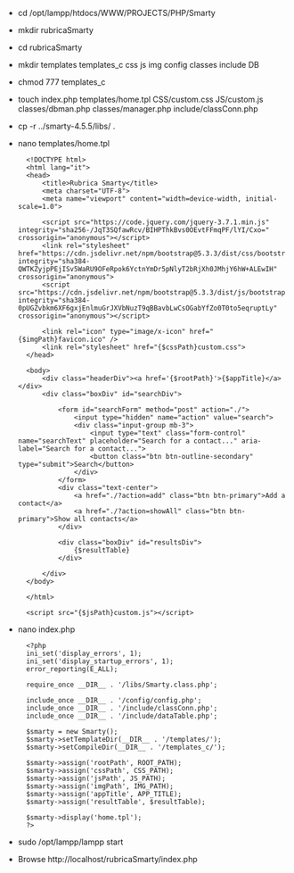 - cd /opt/lampp/htdocs/WWW/PROJECTS/PHP/Smarty
- mkdir rubricaSmarty
- cd rubricaSmarty

- mkdir templates templates_c css js img config classes include DB
- chmod 777 templates_c
- touch index.php templates/home.tpl CSS/custom.css JS/custom.js classes/dbman.php classes/manager.php include/classConn.php

- cp -r ../smarty-4.5.5/libs/ .
- nano templates/home.tpl

        <!DOCTYPE html>
        <html lang="it">
        <head>
            <title>Rubrica Smarty</title>
            <meta charset="UTF-8">
            <meta name="viewport" content="width=device-width, initial-scale=1.0">

            <script src="https://code.jquery.com/jquery-3.7.1.min.js" integrity="sha256-/JqT3SQfawRcv/BIHPThkBvs0OEvtFFmqPF/lYI/Cxo=" crossorigin="anonymous"></script>
            <link rel="stylesheet" href="https://cdn.jsdelivr.net/npm/bootstrap@5.3.3/dist/css/bootstrap.min.css" integrity="sha384-QWTKZyjpPEjISv5WaRU9OFeRpok6YctnYmDr5pNlyT2bRjXh0JMhjY6hW+ALEwIH" crossorigin="anonymous">
            <script src="https://cdn.jsdelivr.net/npm/bootstrap@5.3.3/dist/js/bootstrap.min.js" integrity="sha384-0pUGZvbkm6XF6gxjEnlmuGrJXVbNuzT9qBBavbLwCsOGabYfZo0T0to5eqruptLy" crossorigin="anonymous"></script>

            <link rel="icon" type="image/x-icon" href="{$imgPath}favicon.ico" />
            <link rel="stylesheet" href="{$cssPath}custom.css">
        </head>

        <body>
            <div class="headerDiv"><a href='{$rootPath}'>{$appTitle}</a></div>
            <div class="boxDiv" id="searchDiv">
                
                <form id="searchForm" method="post" action="./">
                    <input type="hidden" name="action" value="search">
                    <div class="input-group mb-3">
                        <input type="text" class="form-control" name="searchText" placeholder="Search for a contact..." aria-label="Search for a contact...">
                        <button class="btn btn-outline-secondary" type="submit">Search</button>
                    </div>
                </form>
                <div class="text-center">
                    <a href="./?action=add" class="btn btn-primary">Add a contact</a>
                    <a href="./?action=showAll" class="btn btn-primary">Show all contacts</a>
                </div>

                <div class="boxDiv" id="resultsDiv">
                    {$resultTable}
                </div>

            </div>
        </body>

        </html>

        <script src="{$jsPath}custom.js"></script>



- nano index.php

        <?php
        ini_set('display_errors', 1);
        ini_set('display_startup_errors', 1);
        error_reporting(E_ALL);

        require_once __DIR__ . '/libs/Smarty.class.php';

        include_once __DIR__ . '/config/config.php';
        include_once __DIR__ . '/include/classConn.php';
        include_once __DIR__ . '/include/dataTable.php';

        $smarty = new Smarty();
        $smarty->setTemplateDir(__DIR__ . '/templates/');
        $smarty->setCompileDir(__DIR__ . '/templates_c/');

        $smarty->assign('rootPath', ROOT_PATH);
        $smarty->assign('cssPath', CSS_PATH);
        $smarty->assign('jsPath', JS_PATH);
        $smarty->assign('imgPath', IMG_PATH);
        $smarty->assign('appTitle', APP_TITLE);
        $smarty->assign('resultTable', $resultTable);

        $smarty->display('home.tpl');
        ?>

- sudo /opt/lampp/lampp start
- Browse http://localhost/rubricaSmarty/index.php



